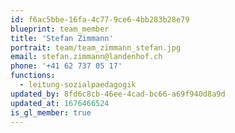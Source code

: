 ```yaml
---
id: f6ac5bbe-16fa-4c77-9ce6-4bb283b28e79
blueprint: team_member
title: 'Stefan Zimmann'
portrait: team/team_zimmann_stefan.jpg
email: stefan.zimmann@landenhof.ch
phone: '+41 62 737 05 17'
functions:
  - leitung-sozialpaedagogik
updated_by: 8fd6c8cb-46ee-4cad-bc66-a69f940d8a9d
updated_at: 1676466524
is_gl_member: true
---
```

